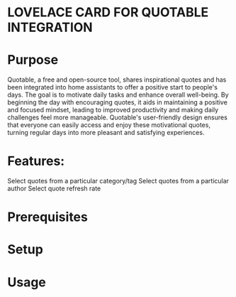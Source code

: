 # LOVELACE CARD FOR QUOTABLE INTEGRATION

# Purpose
Quotable, a free and open-source tool, shares inspirational quotes and has been integrated into home assistants to offer a positive start to people's days. The goal is to motivate daily tasks and enhance overall well-being. By beginning the day with encouraging quotes, it aids in maintaining a positive and focused mindset, leading to improved productivity and making daily challenges feel more manageable. Quotable's user-friendly design ensures that everyone can easily access and enjoy these motivational quotes, turning regular days into more pleasant and satisfying experiences.

# Features:
Select quotes from a particular category/tag
Select quotes from a particular author
Select quote refresh rate

# Prerequisites


# Setup


# Usage









